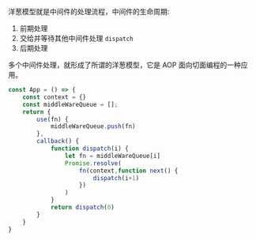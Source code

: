 
洋葱模型就是中间件的处理流程，中间件的生命周期:
1. 前期处理
2. 交给并等待其他中间件处理 `dispatch`
3. 后期处理

多个中间件处理，就形成了所谓的洋葱模型，它是 AOP 面向切面编程的一种应用。

```js
const App = () => {
    const context = {}
    const middleWareQueue = [];
    return {
        use(fn) {
            middleWareQueue.push(fn)
        },
        callback() {
            function dispatch(i) {
                let fn = middleWareQueue[i]
                Promise.resolve(
                    fn(context,function next() {
                        dispatch(i+1)
                    })
                )
            }
            return dispatch(0)
        }
    }
}
```